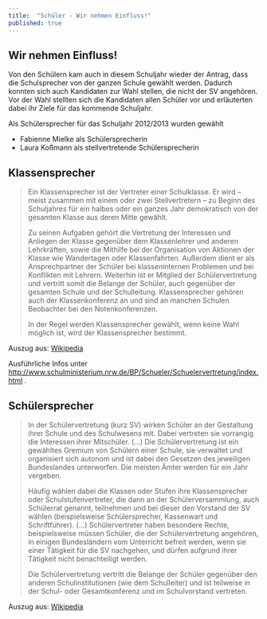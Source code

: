 ```yaml
---
title:  "Schüler - Wir nehmen Einfluss!"
published: true
---
```


## Wir nehmen Einfluss!

Von den Schülern kam auch in diesem Schuljahr wieder der Antrag, dass die Schulsprecher von der ganzen Schule gewählt werden. Dadurch konnten sich auch Kandidaten zur Wahl stellen, die nicht der SV angehören. Vor der Wahl stellten sich die Kandidaten allen Schüler vor und erläuterten dabei ihr Ziele für das kommende Schuljahr. 

Als Schülersprecher für das Schuljahr 2012/2013 wurden gewählt

- Fabienne Mielke als Schülersprecherin
- Laura Koßmann als stellvertretende Schülersprecherin

## Klassensprecher

>	Ein Klassensprecher ist der Vertreter einer Schulklasse. Er wird – meist zusammen mit einem oder zwei Stellvertretern – zu Beginn des Schuljahres für ein halbes oder ein ganzes Jahr demokratisch von der gesamten Klasse aus deren Mitte gewählt. 
>
>	Zu seinen Aufgaben gehört die Vertretung der Interessen und Anliegen der Klasse gegenüber dem Klassenlehrer und anderen Lehrkräften, sowie die Mithilfe bei der Organisation von Aktionen der Klasse wie Wandertagen oder Klassenfahrten. Außerdem dient er als Ansprechpartner der Schüler bei klasseninternen Problemen und bei Konflikten mit Lehrern. Weiterhin ist er Mitglied der Schülervertretung und vertritt somit die Belange der Schüler, auch gegenüber der gesamten Schule und der Schulleitung. Klassensprecher gehören auch der Klassenkonferenz an und sind an manchen Schulen Beobachter bei den Notenkonferenzen.
>
>	In der Regel werden Klassensprecher gewählt, wenn keine Wahl möglich ist, wird der Klassensprecher bestimmt.

Auszug aus: [Wikipedia](http://de.wikipedia.org/wiki/Klassensprecher)

Ausführliche Infos unter http://www.schulministerium.nrw.de/BP/Schueler/Schuelervertretung/index.html .


## Schülersprecher

>	In der Schülervertretung (kurz SV) wirken Schüler an der Gestaltung ihrer Schule und des Schulwesens mit. Dabei vertreten sie vorrangig die Interessen ihrer Mitschüler. (...) Die Schülervertretung ist ein gewähltes Gremium von Schülern einer Schule, sie verwaltet und organisiert sich autonom und ist dabei den Gesetzen des jeweiligen Bundeslandes unterworfen. Die meisten Ämter werden für ein Jahr vergeben.
>
>	Häufig wählen dabei die Klassen oder Stufen ihre Klassensprecher oder Schulstufenvertreter, die dann an der Schülerversammlung, auch Schülerrat genannt, teilnehmen und bei dieser den Vorstand der SV wählen (beispielsweise Schülersprecher, Kassenwart und Schriftführer). (...) Schülervertreter haben besondere Rechte, beispielsweise müssen Schüler, die der Schülervertretung angehören, in einigen Bundesländern vom Unterricht befreit werden, wenn sie einer Tätigkeit für die SV nachgehen, und dürfen aufgrund ihrer Tätigkeit nicht benachteiligt werden.
>
>	Die Schülervertretung vertritt die Belange der Schüler gegenüber den anderen Schulinstitutionen (wie dem Schulleiter) und ist teilweise in der Schul- oder Gesamtkonferenz und im Schulvorstand vertreten.
	
Auszug aus: [Wikipedia](http://de.wikipedia.org/wiki/Sch%C3%BClersprecher)

